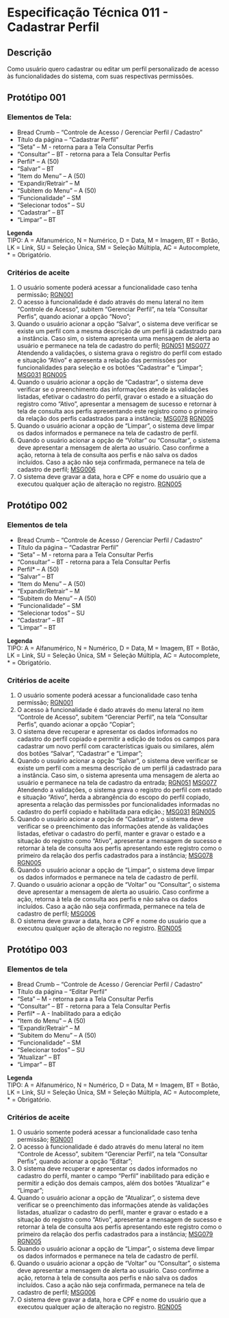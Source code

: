 # Especificação Técnica 011 - Cadastrar Perfil

## Descrição
Como usuário quero cadastrar ou editar um perfil personalizado de acesso às funcionalidades do sistema, com suas respectivas permissões.

## Protótipo 001


### Elementos de Tela:
* Bread Crumb – “Controle de Acesso / Gerenciar Perfil / Cadastro” 
* Título da página – “Cadastrar Perfil” 
* “Seta” – M - retorna para a Tela Consultar Perfis 
* “Consultar” – BT - retorna para a Tela Consultar Perfis 
* Perfil* – A (50) 
* “Salvar” – BT 
* “Item do Menu” – A (50)  
* “Expandir/Retrair” – M 
* “Subitem do Menu” – A (50)  
* “Funcionalidade” – SM 
* “Selecionar todos” – SU 
* “Cadastrar” – BT 
* “Limpar” – BT 

**Legenda**  
TIPO: A = Alfanumérico, N = Numérico, D = Data, M = Imagem, BT = Botão, LK = Link, SU = Seleção Única, SM = Seleção Múltipla, AC = Autocomplete, * = Obrigatório. 

### Critérios de aceite 
1. O usuário somente poderá acessar a funcionalidade caso tenha permissão; [RGN001](DocumentoDeRegrasv2.md#rgn001)
2. O acesso à funcionalidade é dado através do menu lateral no item “Controle de Acesso”, subitem “Gerenciar Perfil”, na tela “Consultar Perfis”, quando acionar a opção “Novo”; 
3. Quando o usuário acionar a opção “Salvar”, o sistema deve verificar se existe um perfil com a mesma descrição de um perfil já cadastrado para a instância. Caso sim, o sistema apresenta uma mensagem de alerta ao usuário e permanece na tela de cadastro do perfil; [RGN051](DocumentoDeRegrasv2.md#rgn051) [MSG077](DocumentoDeMensagensv2.md#msg077)
Atendendo a validações, o sistema grava o registro do perfil com estado e situação “Ativo” e apresenta a relação das permissões por funcionalidades para seleção e os botões “Cadastrar” e “Limpar”; [MSG031](DocumentoDeMensagensv2.md#msg031) [RGN005](DocumentoDeRegrasv2.md#rgn005)
4. Quando o usuário acionar a opção de “Cadastrar”, o sistema deve verificar se o preenchimento das informações atende às validações listadas, efetivar o cadastro do perfil, gravar o estado e a situação do registro como “Ativo”, apresentar a mensagem de sucesso e retornar à tela de consulta aos perfis apresentando este registro como o primeiro da relação dos perfis cadastrados para a instância; [MSG078](DocumentoDeMensagensv2.md#msg078) [RGN005](DocumentoDeRegrasv2.md#rgn005)
5. Quando o usuário acionar a opção de “Limpar”, o sistema deve limpar os dados informados e permanece na tela de cadastro de perfil. 
6. Quando o usuário acionar a opção de “Voltar” ou “Consultar”, o sistema deve apresentar a mensagem de alerta ao usuário. Caso confirme a ação, retorna à tela de consulta aos perfis e não salva os dados incluídos. Caso a ação não seja confirmada, permanece na tela de cadastro de perfil; [MSG006](DocumentoDeMensagensv2.md#msg006)
7. O sistema deve gravar a data, hora e CPF e nome do usuário que a executou qualquer ação de alteração no registro. [RGN005](DocumentoDeRegrasv2.md#rgn005)

## Protótipo 002

### Elementos de tela
* Bread Crumb – “Controle de Acesso / Gerenciar Perfil / Cadastro” 
* Título da página – “Cadastrar Perfil” 
* “Seta” – M - retorna para a Tela Consultar Perfis 
* “Consultar” – BT - retorna para a Tela Consultar Perfis 
* Perfil* – A (50) 
* “Salvar” – BT 
* “Item do Menu” – A (50)  
* “Expandir/Retrair” – M 
* “Subitem do Menu” – A (50)  
* “Funcionalidade” – SM 
* “Selecionar todos” – SU 
* “Cadastrar” – BT 
* “Limpar” – BT 

**Legenda**  
TIPO: A = Alfanumérico, N = Numérico, D = Data, M = Imagem, BT = Botão, LK = Link, SU = Seleção Única, SM = Seleção Múltipla, AC = Autocomplete, * = Obrigatório. 

### Critérios de aceite
1. O usuário somente poderá acessar a funcionalidade caso tenha permissão; [RGN001](DocumentoDeRegrasv2.md#rgn001)
2. O acesso à funcionalidade é dado através do menu lateral no item “Controle de Acesso”, subitem “Gerenciar Perfil”, na tela “Consultar Perfis”, quando acionar a opção “Copiar”; 
3. O sistema deve recuperar e apresentar os dados informados no cadastro do perfil copiado e permitir a edição de todos os campos para cadastrar um novo perfil com características iguais ou similares, além dos botões “Salvar”, “Cadastrar” e “Limpar”;  
4. Quando o usuário acionar a opção “Salvar”, o sistema deve verificar se existe um perfil com a mesma descrição de um perfil já cadastrado para a instância. Caso sim, o sistema apresenta uma mensagem de alerta ao usuário e permanece na tela de cadastro da entrada; [RGN051](DocumentoDeRegrasv2.md#rgn051) [MSG077](DocumentoDeMensagensv2.md#msg077)
Atendendo a validações, o sistema grava o registro do perfil com estado e situação “Ativo”, herda a abrangência do escopo do perfil copiado, apresenta a relação das permissões por funcionalidades informadas no cadastro do perfil copiado e habilitada para edição.; [MSG031](DocumentoDeMensagensv2.md#msg031) [RGN005](DocumentoDeRegrasv2.md#rgn005)
5. Quando o usuário acionar a opção de “Cadastrar”, o sistema deve verificar se o preenchimento das informações atende às validações listadas, efetivar o cadastro do perfil, manter e gravar o estado e a situação do registro como “Ativo”, apresentar a mensagem de sucesso e retornar à tela de consulta aos perfis apresentando este registro como o primeiro da relação dos perfis cadastrados para a instância; [MSG078](DocumentoDeMensagensv2.md#msg078) [RGN005](DocumentoDeRegrasv2.md#rgn005)
6. Quando o usuário acionar a opção de “Limpar”, o sistema deve limpar os dados informados e permanece na tela de cadastro de perfil. 
7. Quando o usuário acionar a opção de “Voltar” ou “Consultar”, o sistema deve apresentar a mensagem de alerta ao usuário. Caso confirme a ação, retorna à tela de consulta aos perfis e não salva os dados incluídos. Caso a ação não seja confirmada, permanece na tela de cadastro de perfil; [MSG006](DocumentoDeMensagensv2.md#msg006)
8. O sistema deve gravar a data, hora e CPF e nome do usuário que a executou qualquer ação de alteração no registro. [RGN005](DocumentoDeRegrasv2.md#rgn005)

## Protótipo 003

### Elementos de tela
* Bread Crumb – “Controle de Acesso / Gerenciar Perfil / Cadastro” 
* Título da página – “Editar Perfil” 
* “Seta” – M - retorna para a Tela Consultar Perfis 
* “Consultar” – BT - retorna para a Tela Consultar Perfis 
* Perfil* – A - Inabilitado para a edição 
* “Item do Menu” – A (50)  
* “Expandir/Retrair” – M 
* “Subitem do Menu” – A (50)  
* “Funcionalidade” – SM 
* “Selecionar todos” – SU 
* “Atualizar” – BT 
* “Limpar” – BT 

**Legenda**  
TIPO: A = Alfanumérico, N = Numérico, D = Data, M = Imagem, BT = Botão, LK = Link, SU = Seleção Única, SM = Seleção Múltipla, AC = Autocomplete, * = Obrigatório. 

### Critérios de aceite
1. O usuário somente poderá acessar a funcionalidade caso tenha permissão; [RGN001](DocumentoDeRegrasv2.md#rgn001)
2. O acesso à funcionalidade é dado através do menu lateral no item “Controle de Acesso”, subitem “Gerenciar Perfil”, na tela “Consultar Perfis”, quando acionar a opção “Editar”; 
3. O sistema deve recuperar e apresentar os dados informados no cadastro do perfil, manter o campo “Perfil” inabilitado para edição e permitir a edição dos demais campos, além dos botões “Atualizar” e “Limpar”;  
4. Quando o usuário acionar a opção de “Atualizar”, o sistema deve verificar se o preenchimento das informações atende às validações listadas, atualizar o cadastro do perfil, manter e gravar o estado e a situação do registro como “Ativo”, apresentar a mensagem de sucesso e retornar à tela de consulta aos perfis apresentando este registro como o primeiro da relação dos perfis cadastrados para a instância; [MSG079](DocumentoDeMensagensv2.md#msg079) [RGN005](DocumentoDeRegrasv2.md#rgn005)
5. Quando o usuário acionar a opção de “Limpar”, o sistema deve limpar os dados informados e permanece na tela de cadastro de perfil. 
6. Quando o usuário acionar a opção de “Voltar” ou “Consultar”, o sistema deve apresentar a mensagem de alerta ao usuário. Caso confirme a ação, retorna à tela de consulta aos perfis e não salva os dados incluídos. Caso a ação não seja confirmada, permanece na tela de cadastro de perfil; [MSG006](DocumentoDeMensagensv2.md#msg006)
7. O sistema deve gravar a data, hora e CPF e nome do usuário que a executou qualquer ação de alteração no registro. [RGN005](DocumentoDeRegrasv2.md#rgn005)